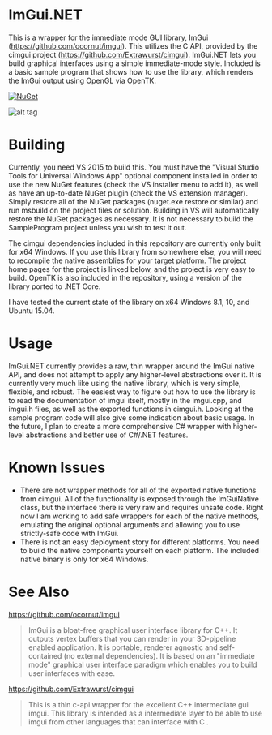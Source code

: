 # ImGui.NET

This is a wrapper for the immediate mode GUI library, ImGui (https://github.com/ocornut/imgui). This utilizes the C API, provided by the cimgui project (https://github.com/Extrawurst/cimgui). ImGui.NET lets you build graphical interfaces using a simple immediate-mode style. Included is a basic sample program that shows how to use the library, which renders the ImGui output using OpenGL via OpenTK.

[![NuGet](https://img.shields.io/nuget/v/ImGui.NET.svg)]()

![alt tag](http://i.imgur.com/02RGlsW.png)

# Building

Currently, you need VS 2015 to build this. You must have the "Visual Studio Tools for Universal Windows App" optional component installed in order to use the new NuGet features (check the VS installer menu to add it), as well as have an up-to-date NuGet plugin (check the VS extension manager). Simply restore all of the NuGet packages (nuget.exe restore or similar) and run msbuild on the project files or solution. Building in VS will automatically restore the NuGet packages as necessary. It is not necessary to build the SampleProgram project unless you wish to test it out.

The cimgui dependencies included in this repository are currently only built for x64 Windows. If you use this library from somewhere else, you will need to recompile the native assemblies for your target platform. The project home pages for the project is linked below, and the project is very easy to build. OpenTK is also included in the repository, using a version of the library ported to .NET Core.

I have tested the current state of the library on x64 Windows 8.1, 10, and Ubuntu 15.04.

# Usage
ImGui.NET currently provides a raw, thin wrapper around the ImGui native API, and does not attempt to apply any higher-level abstractions over it. It is currently very much like using the native library, which is very simple, flexible, and robust.  The easiest way to figure out how to use the library is to read the documentation of imgui itself, mostly in the imgui.cpp, and imgui.h files, as well as the exported functions in cimgui.h. Looking at the sample program code will also give some indication about basic usage. In the future, I plan to create a more comprehensive C# wrapper with higher-level abstractions and better use of C#/.NET features.

# Known Issues
* There are not wrapper methods for all of the exported native functions from cimgui. All of the functionality is exposed through the ImGuiNative class, but the interface there is very raw and requires unsafe code. Right now I am working to add safe wrappers for each of the native methods, emulating the original optional arguments and allowing you to use strictly-safe code with ImGui.
* There is not an easy deployment story for different platforms. You need to build the native components yourself on each platform. The included native binary is only for x64 Windows.

# See Also
https://github.com/ocornut/imgui
> ImGui is a bloat-free graphical user interface library for C++. It outputs vertex buffers that you can render in your 3D-pipeline enabled application. It is portable, renderer agnostic and self-contained (no external dependencies). It is based on an "immediate mode" graphical user interface paradigm which enables you to build user interfaces with ease.

https://github.com/Extrawurst/cimgui
> This is a thin c-api wrapper for the excellent C++ intermediate gui imgui. This library is intended as a intermediate layer to be able to use imgui from other languages that can interface with C .
